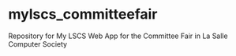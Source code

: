 # mylscs_committeefair
Repository for My LSCS Web App for the Committee Fair in La Salle Computer Society
